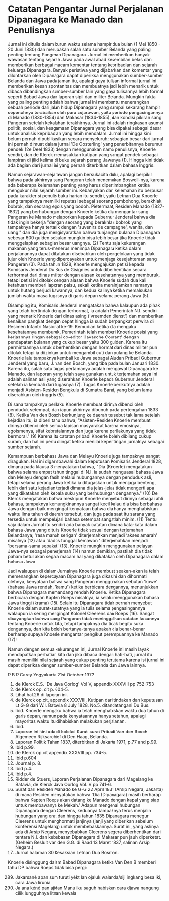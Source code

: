 # Catatan Pengantar Jurnal Perjalanan Dipanagara ke Manado dan Penulisnya

Jurnal ini ditulis dalam kurun waktu selama hampir dua bulan (1 Mei 1850 - 20 Juni 1830) dan merupakan salah satu sumber Belanda yang paling penting tentang Pangeran Dipanagara. Jurnal ini memberikan banyak wawasan tentang sejarah Jawa pada awal abad kesembilan belas dan memberikan berbagai macam komentar tentang kepribadian dan sejarah keluarga Dipanagara. Banyak peristiwa yang dijabarkan dan komentar yang dilontarkan oleh Dipanagara dapat diperiksa menggunakan sumber-sumber Belanda dan Jawa pada jaman itu, apalagi gaya tulisan informal jurnal ini memberikan kesan spontanitas dan membuatnya jadi lebih menarik untuk dibaca dibandingkan sumber-sumber lain yang gaya tulisannya lebih formal seperti Babad Jawa dan laporan sipil dan militer Belanda. Mungkin fakta yang paling penting adalah bahwa jurnal ini membantu menerangkan sebuah periode dari jalan hidup Dipanagara yang sampai sekarang hampir sepenuhnya terabaikan oleh para sejarawan, yaitu periode pengasingannya di Manado (1830-1854) dan Makasar (1834-1855), dan kondisi pikiran sang Pangeran setelah kekalahan terakhirnya. Jurnal ini adalah ringkasan asumsi politik, sosial, dan keagamaan Dipanagara yang bisa dipakai sebagai dasar untuk analisis kepribadian yang lebih mendalam. Jurnal ini hingga kini belum pernah dipublikasikan secara menyeluruh; sebagian besar dari jurnal ini pernah dimuat dalam jurnal 'De Oosterling' yang penerbitannya berumur pendek (2e Deel 1833) dengan menggunakan nama penulisnya, Knoerle sendiri, dan de Klerck memasukkan kutipan yang sangat pendek sebagai lampiran di jilid kelima di buku sejarah perang Jawanya (1). Hingga kini tidak ada bagian dari jurnal ini yang pernah diterbitkan dalam bahasa Inggris.

Namun sejarawan-sejarawan jangan bersukacita dulu, apalagi berpikir bahwa pada akhirnya sang Pangeran telah menemukan Boswell-nya, karena ada beberapa kelemahan penting yang harus dipertimbangkan ketika mengukur nilai sejarah sumber ini. Kebanyakan dari kelemahan itu berpusar pada karakter si penulis buku harian itu sendiri, yaitu Letnan Dua Knoerle yang tampaknya memiliki reputasi sebagai seorang pembohong, berakhlak bobrok, dan seorang egois yang bodoh. Pietermaat, Residen Manado (1827-1832) yang berhubungan dengan Knoerle ketika dia mengantar sang Pangeran ke Manado melaporkan kepada Gubernur Jenderal bahwa dia tidak ingin bekerja "dengan seorang yang berakhlak bobrok yang tampaknya hanya tertarik dengan 'suvenirs de campagne', wanita, dan uang." dan dia juga mengisyaratkan bahwa tunjangan bulanan Dipanagara sebesar 600 gulden sebulan mungkin bisa lebih besar jika Knoerle tidak menggelapkan sebagian besar uangnya. (2) Tentu saja kekurangan makanan yang terus-menerus menimpa Dipanagara ketika dalam perjalanannya dapat dikatakan disebabkan oleh pengelolaan yang tidak jujur oleh Knoerle yang dipercayakan untuk menjaga kesejahteraan sang Pangeran (3). Pada tahun 1828, Knoerle mengajukan petisi kepada Komisaris Jenderal Du Bus de Gisignies untuk diberhentikan secara terhormat dari dinas militer dengan alasan kesehatannya yang memburuk, tetapi petisi ini ditolak dengan alasan bahwa Knoerle sudah dua kali ketahuan memberi laporan palsu, sekali ketika meminjamkan namanya untuk hutang berjudi kawannya, dan kedua kalinya ketika memalsukan jumlah waktu masa tugasnya di garis depan selama perang Jawa (5).

Disamping itu, Komisaris Jenderal mengatakan bahwa kalaupun ada pihak yang telah bertindak dengan terhormat, ia adalah Pemerintah N.I. sendiri yang menarik Knoerle dari dinas asing ('vreemden dienst') dan memberikan kenaikan pangkat dengan cepat hingga ia sudah berpangkat perwira di Resimen Infantri Nasional ke-19. Kemudian ketika dia mengaku kesehatannya memburuk, Pemerintah telah memberi Knoerle posisi yang kerjaannya ringan sebagai co-editor 'Javasche Courant' dengan pendapatan bulanan yang cukup besar yaitu 300 gulden. Karena itu permintaannya untuk diberhentikan dengan hormat dari dinas militer pun ditolak tetapi ia diizinkan untuk mengambil cuti dan pulang ke Belanda. Knoerle lalu tampaknya kembali ke Jawa sebagai Ajudan Pribadi Gubernur Jenderal yang baru, J. van den Bosch, yang tiba pada bulan Januari 1830. Karena itu, salah satu tugas pertamanya adalah mengawal Dipanagara ke Manado, dan laporan yang telah saya gunakan untuk terjemahan saya ini adalah salinan asli yang diserahkan Knoerle kepada Gubernur Jenderal setelah ia kembali dari tugasnya (7). Tugas Knoerle berikutnya adalah menjadi Asisten-Residen Bengkulu di Sumatra Barat, yang belum lama diserahkan oleh Inggris (8).

Di sana tampaknya perilaku Knoerle membuat dirinya dibenci oleh penduduk setempat, dan iapun akhirnya dibunuh pada pertengahan 1833 (8). Ketika Van den Bosch berkunjung ke daerah tersebut tak lama setelah kejadian itu, ia diberi tahu bahwa, "Asisten-Residen Knoerle membuat dirinya dibenci oleh semua lapisan masyarakat karena emosinya, egoismenya, sifat kebrutalannya dan juga karena perilakunya yang tidak bermoral." (9) Karena itu catatan pribadi Knoerle boleh dibilang cukup suram, dan hal ini perlu diingat ketika menilai kepentingan jurnalnya sebagai sumber sejarah.

Kemampuan berbahasa Jawa dan Melayu Knoerle juga tampaknya sangat diragukan. Hal ini digarisbawahi dalam keputusan Komisaris Jenderal 1828, dimana pada klausa 3 menyatakan bahwa, "Dia (Knoerle) mengatakan bahwa selama empat tahun tinggal di N.I. ia sudah menguasai bahasa Jawa dan Melayu dengan fasih melalui hubungannya dengan penduduk asli, tetapi selama perang Jawa ketika ia ditugaskan untuk menjaga benteng, lebih dari satu kejadian terjadi dimana dia jelas-jelas tidak mengerti apa yang dikatakan oleh kepala suku yang berhubungan dengannya." (10) De Klerck mengatakan bahwa meskipun Knoerle menyebut dirinya sebagai ahli bahasa, tampaknya kemungkinannya sangat kecil kalau dia bisa berbahasa Jawa dengan baik mengingat kenyataan bahwa dia hanya menghabiskan waktu lima tahun di daerah tersebut, dan juga pada saat itu sarana yang tersedia untuk mempelajari bahasa setempat sangatlah minim. (11) Tentu saja dalam Jurnal itu sendiri ada banyak catatan dimana kata-kata dalam bahasa Jawa yang ditulis Knoerle tidak sesuai dengan terjemahan Belandanya; 'rasa manah serigan' diterjemahkan menjadi ‘akses amarah' misalnya (12) atau 'dados tunggal kémawon ' diterjemahkan menjadi 'bersama-sama sepakat' (13). Knoerle mungkin menggunakan pelayan Jawa-nya sebagai penerjemah (14) namun demikian, pastilah dia tidak paham betul akan segala macam hal yang dikatakan oleh Dipanagara dalam bahasa Jawa.

Jadi walaupun di dalam Jurnalnya Knoerle membuat seakan-akan ia telah memenangkan kepercayaan Dipanagara juga dikasihi dan dihormati olehnya, kenyataan bahwa sang Pangeran menggunakan sebutan 'kowé' (bahasa Jawa rendah, 'kamu') ketika berbicara dengannya, menunjukkan bahwa Dipanagara memandang rendah Knoerle. Ketika Dipanagara berbicara dengan Kapten Roeps misalnya, ia selalu menggunakan bahasa Jawa tinggi (krama) (15). Selain itu Dipanagara tidak pernah menyebut Knoerle dalam surat-suratnya yang ia tulis selama pengasingannya walaupun ia sering mengingat Kolonel Cleerens dan Roeps (16). Sangat disayangkan bahwa sang Pangeran tidak meninggalkan catatan kesannya tentang Knoerle untuk kita, tetapi tampaknya dia tidak begitu suka dengannya, dan kita boleh bertanya-tanya apakah dia benar-benar berharap supaya Knoerle mengantar pengikut perempuannya ke Manado (17)!

Namun dengan semua kekurangan ini, Jurnal Knoerle ini masih layak mendapatkan perhatian kita dan jika dibaca dengan hati-hati, jurnal itu masih memiliki nilai sejarah yang cukup penting terutama karena isi jurnal ini dapat diperiksa dengan sumber-sumber Belanda dan Jawa lainnya.

P.B.R.Carey
Yogyakarta 21st October 1972.

1. de Klerck E.S. 'De Java Oorlog' Vol V, appendix XXXVIII pp 752-753
2. de Klerck op. cit p. 604-5.
3. Lihat hal.26 di laporan ini.
4. de Klerck op.cit, appendix XXXVIII, Kutipan dari tindakan dan keputusan Lt G-G dari W.I. Batavia 8 July 1828. No.5. ditandatangani Du Bus.
5. Ibid. Knoerle mengaku bahwa ia telah menghabiskan waktu dua tahun di garis depan, namun pada kenyataannya hanya setahun, apalagi mayoritas waktu itu dihabiskan melakukan perjalanan.
6. Ibid.
7. Laporan ini kini ada di koleksi Surat-surat Pribadi Van den Bosch Algemeen Rijksarchief di Den Haag, Belanda.
8. Laporan Politik Tahun 1837, diterbitkan di Jakarta 1971, p.77 and p.99.
9. Ibid p.99.
10. de Klerck op.cit appendix XXXVIII pp. 734-5.
11. Ibid p.604
12. Journal p. 8.
13. Ibid p.4.
14. Ibid p.4.
15. Ridder de Stuers, Laporan Perjalanan Dipanagara dari Magelang ke Batavia, de Klerck Java Oorlog Vol. V pp 741-6.
16. Surat dari Residen Manado ke G-G 22 April 1831 (Arsip Negara, Jakarta) di mana Residen menyatakan bahwa 'Dia (Dipanagara) masih berharap bahwa Kapten Roeps akan datang ke Manado dengan kapal yang siap untuk membawanya ke Mekah.' Adapun mengenai hubungan Dipanagara dengan Cleerens, keduanya tampaknya terus menjalin hubungan yang erat dan hingga tahun 1835 Dipanagara menegur Cleerens untuk menghormati janjinya (janji yang diberikan sebelum konferensi Magelang) untuk membebaskannya. Surat ini, yang aslinya ada di Arsip Negara, menyebabkan Cleerens segera diberhentikan dari tentara N.I. dan kebebasan Dipanagara di Makasar pun jauh diperketat. (Geheim Besluit van den G.G. di Raad 13 Maret 1837, salinan Arsip Negara.)
17. Jurnal halaman 30 Kesaksian Letnan Dua Bosman.

Knoerle disinggung dalam Babad Dipanagara ketika Van Den B memberi tahu DP bahwa Roeps tidak bisa pergi:

289. Jakarsané apan sum turuti yékt
 lan ojaluk walanda/siji ingkang besa iki,
 cara Jawa lirunia
290. Ja ana kéné pan ajidan Manu
 iku saguh habiskan
 cara djawa nangung cilik
 lungguhnya litnan kewala
